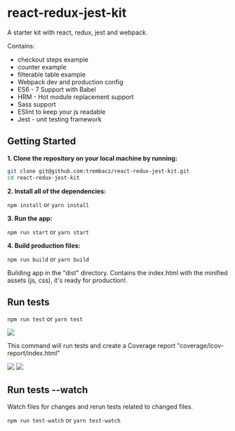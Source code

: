 # react-redux-jest-kit
A starter kit with react, redux, jest and webpack.

Contains:

* checkout steps example
* counter example
* filterable table example
* Webpack dev and production config
* ES6 - 7 Support with Babel
* HRM - Hot module replacement support
* Sass support
* ESlint to keep your js readable
* Jest - unit testing framework


## Getting Started

**1. Clone the repository on your local machine by running:**

```bash
git clone git@github.com:trembacz/react-redux-jest-kit.git
cd react-redux-jest-kit
```

**2. Install all of the dependencies:**

```npm install``` or ```yarn install```

**3. Run the app:**

```npm run start``` or ```yarn start```

**4. Build production files:**

```npm run build``` or ```yarn build```

Building app in the "dist" directory. Contains the index.html with the minified assets (js, css), it's ready for production!.

## Run tests

```npm run test``` or ```yarn test```

![](http://i.imgur.com/Yf4YGGZ.jpg)

This command will run tests and create a Coverage report "coverage/lcov-report/index.html"

![](http://i.imgur.com/KsKduK4.jpg)
![](http://i.imgur.com/oGikWWk.jpg)

## Run tests --watch

Watch files for changes and rerun tests related to changed files.

```npm run test-watch``` or ```yarn test-watch```
